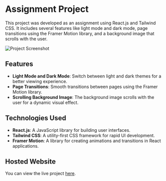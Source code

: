 # Assignment Project

This project was developed as an assignment using React.js and Tailwind CSS. It includes several features like light mode and dark mode, page transitions using the Framer Motion library, and a background image that scrolls with the user.

![Project Screenshot](src/assets/website_img.png)

## Features

- **Light Mode and Dark Mode**: Switch between light and dark themes for a better viewing experience.
- **Page Transitions**: Smooth transitions between pages using the Framer Motion library.
- **Scrolling Background Image**: The background image scrolls with the user for a dynamic visual effect.

## Technologies Used

- **React.js**: A JavaScript library for building user interfaces.
- **Tailwind CSS**: A utility-first CSS framework for rapid UI development.
- **Framer Motion**: A library for creating animations and transitions in React applications.

## Hosted Website

You can view the live project [here](https://go-cpt-assignment.vercel.app/).
